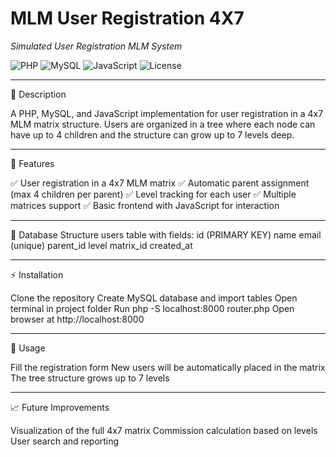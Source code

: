 # MLM User Registration 4X7

_Simulated User Registration MLM System_

![PHP](https://img.shields.io/badge/PHP-8.2-blue)
![MySQL](https://img.shields.io/badge/MySQL-8.0-orange)
![JavaScript](https://img.shields.io/badge/JavaScript-ES6-yellow)
![License](https://img.shields.io/badge/license-MIT-green)

---

📝 Description

A PHP, MySQL, and JavaScript implementation for user registration in a 4x7 MLM matrix structure. Users are organized in a tree where each node can have up to 4 children and the structure can grow up to 7 levels deep.

---

🚀 Features

✅ User registration in a 4x7 MLM matrix
✅ Automatic parent assignment (max 4 children per parent)
✅ Level tracking for each user
✅ Multiple matrices support
✅ Basic frontend with JavaScript for interaction

---

💾 Database Structure
users table with fields:
id (PRIMARY KEY)
name
email (unique)
parent_id
level
matrix_id
created_at

---

⚡ Installation

Clone the repository
Create MySQL database and import tables
Open terminal in project folder
Run php -S localhost:8000 router.php
Open browser at http://localhost:8000

---

🎯 Usage

Fill the registration form
New users will be automatically placed in the matrix
The tree structure grows up to 7 levels

---

📈 Future Improvements

Visualization of the full 4x7 matrix
Commission calculation based on levels
User search and reporting


